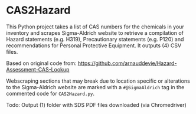 # CAS2Hazard

This Python project takes a list of CAS numbers for the chemicals in your inventory and scrapes Sigma-Aldrich website to retrieve a compilation of Hazard statements (e.g. H319), Precautionary statements (e.g. P120) and recommendations for Personal Protective Equipment. It outputs (4) CSV files.

Based on original code from: https://github.com/arnauddevie/Hazard-Assessment-CAS-Lookup

Webscraping sections that may break due to location specific or alterations to the Sigma-Aldrich website are marked with a `#@SigmaAldrich` tag in the commented code for `CAS2Hazard.py`.

Todo:
Output (1) folder with SDS PDF files downloaded (via Chromedriver)